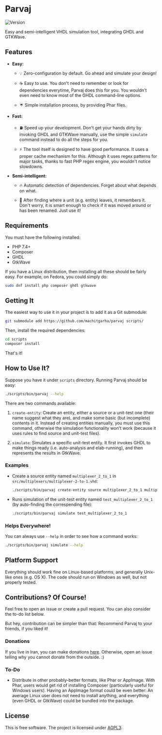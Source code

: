 # Parvaj

![Version](https://img.shields.io/github/v/tag/machitgarha/parvaj?color=purple&label=Version&style=flat-square)

Easy and semi-intelligent VHDL simulation tool, integrating GHDL and GTKWave.

## Features

-   **Easy:**

    -   💡 Zero-configuration by default. Go ahead and simulate your design!

    -   ☕ Easy to use. You don't need to remember or look for dependencies everytime, Parvaj does this for you. You wouldn't even need to know most of the GHDL command-line options.

    -   ☔ Simple installation process, by providing Phar files.

-   **Fast:**

    -   ⛽ Speed up your development. Don't get your hands dirty by invoking GHDL and GTKWave manually, use the simple `simulate` command instead to do all the steps for you.

    -   ⚡ The tool itself is designed to have good performance. It uses a proper cache mechanism for this. Although it uses regex patterns for major tasks, thanks to fast PHP regex engine, you wouldn't notice slowdowns.

-   **Semi-intelligent:**

    -   🔥 Automatic detection of dependencies. Forget about what depends on what.

    -   🧠 After finding where a unit (e.g. entity) leaves, it remembers it. Don't worry, it is smart enough to check if it was moved around or has been renamed. Just use it!

## Requirements

You must have the following installed:

-   PHP 7.4+
-   Composer
-   GHDL
-   GtkWave

If you have a Linux distribution, then installing all these should be fairly easy. For example, on Fedora, you could simply do:

```bash
sudo dnf install php composer ghdl gtkwave
```

## Getting It

The easiest way to use it in your project is to add it as a Git submodule:

```bash
git submodule add https://github.com/machitgarha/parvaj scripts/
```

Then, install the required dependencies:

```bash
cd scripts
composer install
```

That's it!

## How to Use It?

Suppose you have it under `scripts` directory. Running Parvaj should be easy:

```bash
./scripts/bin/parvaj --help
```

There are two commands available:

1.  `create-entity`: Create an entity, either a source or a unit-test one (their name suggest what they are), and make some basic (but incomplete) contents in it. Instead of creating entities manually, you must use this command, otherwise the simulation functionality won't work (because it uses rules to find source and unit-test files).

2.  `simulate`: Simulates a specific unit-test entity. It first invokes GHDL to make things ready (i.e. auto-analysis and elab-running), and then represents the results in GtkWave.

### Examples

-   Create a source entity named `multiplexer_2_to_1` in `src/multiplexers/multiplexer-2-to-1.vhd`:

    ```bash
    ./scripts/bin/parvaj create-entity source multiplexer_2_to_1 multiplexers
    ```
-   Runs simulation of the unit-test entity named `test_multiplexer_2_to_1` (by auto-finding the correspending file):

    ```bash
    ./scripts/bin/parvaj simulate test_multiplexer_2_to_1
    ```

### Helps Everywhere!

You can always use `--help` in order to see how a command works:

```bash
./scripts/bin/parvaj simulate --help
```

## Platform Support

Everything should work fine on Linux-based platforms, and generally Unix-like ones (e.g. OS X). The code should run on Windows as well, but not properly tested.

## Contributions? Of Course!

Feel free to open an issue or create a pull request. You can also consider the to-do list below.

But hey, contribution can be simpler than that: Recommend Parvaj to your friends, if you liked it!

### Donations

If you live in Iran, you can make donations [here](https://coffeebede.ir/buycoffee/machitgarha). Otherwise, open an issue telling why you cannot donate from the outside. :)

### To-Do

-   Distribute in other probably-better formats, like Phar or AppImage. With Phar, users would get rid of installing Composer (particularly useful for Windows users). Having an AppImage format could be even better: An average Linux user does not need to install anything, and everything (even GHDL or GtkWave) could be bundled into the package.

## License

This is free software. The project is licensed under [AGPL3](./LICENSE.md).
